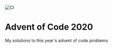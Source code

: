 ![CI](https://github.com/nrgeil/adventofcode2020/workflows/CI/badge.svg)

# Advent of Code 2020

My solutions to this year's advent of code problems
